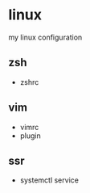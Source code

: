 # **linux**
my linux configuration

## **zsh**
- zshrc

## **vim**
- vimrc
- plugin

## **ssr**
- systemctl service

